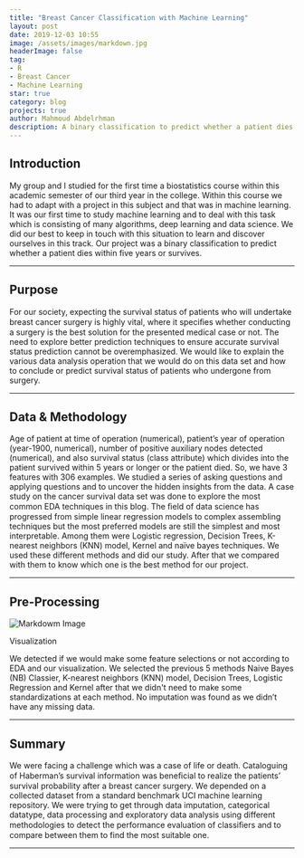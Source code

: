 ```yaml
---
title: "Breast Cancer Classification with Machine Learning"
layout: post
date: 2019-12-03 10:55
image: /assets/images/markdown.jpg
headerImage: false
tag:
- R
- Breast Cancer
- Machine Learning
star: true
category: blog
projects: true
author: Mahmoud Abdelrhman
description: A binary classification to predict whether a patient dies within five years or survives.
---
```


## Introduction

My group and I studied for the first time a biostatistics course within this academic semester of our third year in the college. Within this course we had to adapt with a project in this subject and that was in machine learning. It was our first time to study machine learning and to deal with this task which is consisting of many algorithms, deep learning and data science. We did our best to keep in touch with this situation to learn and discover ourselves in this track. Our project was a binary classification to predict whether a patient dies within five years or survives.

---

## Purpose

For our society, expecting the survival status of patients who will undertake breast cancer surgery is highly vital, where it speciﬁes whether conducting a surgery is the best solution for the presented medical case or not. The need to explore better prediction techniques to ensure accurate survival status prediction cannot be overemphasized. We would like to explain the various data analysis operation that we would do on this data set and how to conclude or predict survival status of patients who undergone from surgery.

---

## Data & Methodology

Age of patient at time of operation (numerical), patient’s year of operation (year-1900, numerical), number of positive auxiliary nodes detected (numerical), and also survival status (class attribute) which divides into the patient survived within 5 years or longer or the patient died. So, we have 3 features with 306 examples.
We studied a series of asking questions and applying questions and to uncover the hidden insights from the data. A case study on the cancer survival data set was done to explore the most common EDA techniques in this blog. 
The ﬁeld of data science has progressed from simple linear regression models to complex assembling techniques but the most preferred models are still the simplest and most interpretable. Among them were Logistic regression, Decision Trees, K-nearest neighbors (KNN) model, Kernel and naïve bayes techniques. We used these different methods and did our study. After that we compared with them to know which one is the best method for our project. 

---
## Pre-Processing

![Markdowm Image][1]
<figcaption class="caption">Visualization</figcaption>

We detected if we would make some feature selections or not according to EDA and our visualization. We selected the previous 5 methods Naive Bayes (NB) Classier, K-nearest neighbors (KNN) model, Decision Trees, Logistic Regression and Kernel after that we didn't need to make some standardizations at each method. No imputation was found as we didn’t have any missing data.

---

## Summary

We were facing a challenge which was a case of life or death. Cataloguing of Haberman’s survival information was beneﬁcial to realize the patients’ survival probability after a breast cancer surgery. We depended on a collected dataset from a standard benchmark UCI machine learning repository. We were trying to get through data imputation, categorical datatype, data processing and exploratory data analysis using different methodologies to detect the performance evaluation of classiﬁers and to compare between them to find the most suitable one.

---

[1]: https://bioengmahmoud.github.io/assets/images/graphs.png